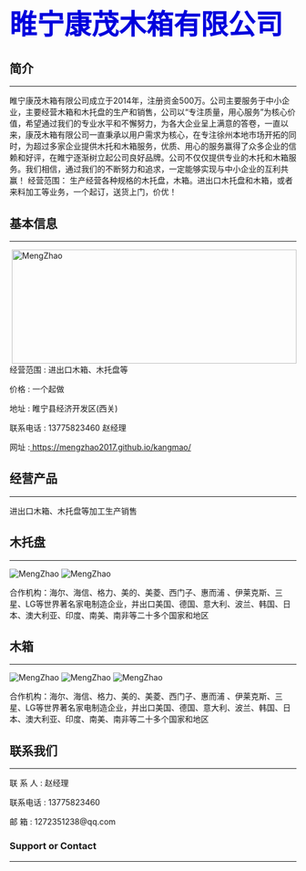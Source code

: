 <b><font color="#0000dd" size="7" >睢宁康茂木箱有限公司</font></b>
----------------------------------------------------------------------------------------------------------------------------------------------------------------------------------------------------


## 简介
----------------------------------------------------------------------------------------------------------------------------------------------------------------------------------------------------
睢宁康茂木箱有限公司成立于2014年，注册资金500万。公司主要服务于中小企业，主要经营木箱和木托盘的生产和销售，公司以“专注质量，用心服务”为核心价值，希望通过我们的专业水平和不懈努力，为各大企业呈上满意的答卷，一直以来，康茂木箱有限公司一直秉承以用户需求为核心，在专注徐州本地市场开拓的同时，为超过多家企业提供木托和木箱服务，优质、用心的服务赢得了众多企业的信赖和好评，在睢宁逐渐树立起公司良好品牌。公司不仅仅提供专业的木托和木箱服务。我们相信，通过我们的不断努力和追求，一定能够实现与中小企业的互利共赢！ 经营范围： 生产经营各种规格的木托盘，木箱。进出口木托盘和木箱，或者来料加工等业务，一个起订，送货上门，价优！



## 基本信息
----------------------------------------------------------------------------------------------------------------------------------------------------------------------------------------------------
<img src="https://MengZhao2017.github.io/kangmao/7.jpeg" width="500" height="200" align="right"  alt="MengZhao"/>
<p align="left">经营范围 : 进出口木箱、木托盘等</p>
<p align="left">价格 : 一个起做</p>
<p align="left">地址 : 睢宁县经济开发区(西关) </p>
<p align="left">联系电话 : 13775823460 赵经理 </p>
<p> 网址 :<a href=" https://mengzhao2017.github.io/kangmao/"> https://mengzhao2017.github.io/kangmao/</a></p>



## 经营产品
----------------------------------------------------------------------------------------------------------------------------------------------------------------------------------------------------
进出口木箱、木托盘等加工生产销售


## 木托盘
----------------------------------------------------------------------------------------------------------------------------------------------------------------------------------------------------
<img src="https://MengZhao2017.github.io/kangmao/5.jpeg"    alt="MengZhao"/>
<img src="https://MengZhao2017.github.io/kangmao/4.jpeg"   alt="MengZhao"/>

<p align="left">合作机构：海尔、海信、格力、美的、美菱、西门子、惠而浦 、伊莱克斯、三星、LG等世界著名家电制造企业，并出口美国、德国、意大利、波兰、韩国、日本、澳大利亚、印度、南美、南非等二十多个国家和地区 </p>

## 木箱
----------------------------------------------------------------------------------------------------------------------------------------------------------------------------------------------------
<img src="https://MengZhao2017.github.io/kangmao/6.jpeg"   alt="MengZhao"/>
<img src="https://MengZhao2017.github.io/kangmao/1.jpeg"  alt="MengZhao"/>
<img src="https://MengZhao2017.github.io/kangmao/3.jpeg"   alt="MengZhao"/>

<p align="left">合作机构：海尔、海信、格力、美的、美菱、西门子、惠而浦 、伊莱克斯、三星、LG等世界著名家电制造企业，并出口美国、德国、意大利、波兰、韩国、日本、澳大利亚、印度、南美、南非等二十多个国家和地区 </p>



## 联系我们
----------------------------------------------------------------------------------------------------------------------------------------------------------------------------------------------------
<p align="left">联 系 人 : 赵经理  </p>
<p align="left">联系电话 : 13775823460  </p>
<p align="left">邮   箱 : 1272351238@qq.com </p>


### Support or Contact

 ----------------------------------------------------------------------------------------------------------------------------------------------------------------------------------------------------
<script type="text/javascript" id="clustrmaps" src="//cdn.clustrmaps.com/map_v2.js?d=YKhH33m0t731eMKTCB9frgfq8Fke-c6oczwpN9o8F1A&cl=ffffff&w=a"></script>
